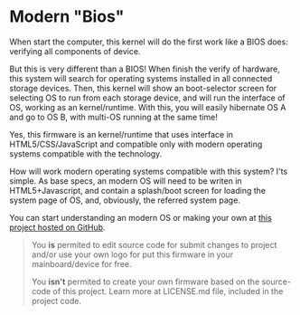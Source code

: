 # Modern "Bios"
When start the computer, this kernel will do the first work like a BIOS does: verifying all components of device.

But this is very different than a BIOS! When finish the verify of hardware, this system will search for operating systems installed in all connected storage devices. Then, this kernel will show an boot-selector screen for selecting OS to run from each storage device, and will run the interface of OS, working as an kernel/runtime. With this, you will easily hibernate OS A and go to OS B, with multi-OS running at the same time!

Yes, this firmware is an kernel/runtime that uses interface in HTML5/CSS/JavaScript and compatible only with modern operating systems compatible with the technology.

How will work modern operating systems compatible with this system? I'ts simple. As base specs, an modern OS will need to be writen in HTML5+Javascript, and contain a splash/boot screen for loading the system page of OS, and, obviously, the referred system page.

You can start understanding an modern OS or making your own at [this project hosted on GitHub](https://github.com/DaniellMesquita/Modern-OS).

> You **is** permited to edit source code for submit changes to project and/or use your own logo for put this firmware in your mainboard/device for free.
> 
> You **isn't** permited to create your own firmware based on the source-code of this project. Learn more at LICENSE.md file, included in the project code.